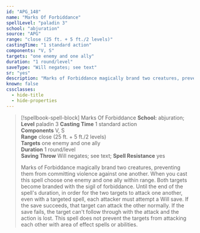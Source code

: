 ```yaml
---
id: "APG_148"
name: "Marks Of Forbiddance"
spellLevel: "paladin 3"
school: "abjuration"
source: "APG"
range: "close (25 ft. + 5 ft./2 levels)"
castingTime: "1 standard action"
components: "V, S"
targets: "one enemy and one ally"
duration: "1 round/level"
saveType: "Will negates; see text"
sr: "yes"
description: "Marks of Forbiddance magically brand two creatures, preventing them from committing violence against one another. When you cast this spell choose one enemy and one ally within range. Both targets become branded with the sigil of forbiddance. Until the end of the spell's duration, in order for the two targets to attack one another, even with a targeted spell, each attacker must attempt a Will save. If the save succeeds, that target can attack the other normally.  If the save fails, the target can't follow through with the attack and the action is lost. This spell does not prevent the targets from attacking each other with area of effect spells or abilities."
known: false
cssclasses:
  - hide-title
  - hide-properties
---
```


> [!spellbook-spell-block] Marks Of Forbiddance
> **School:** abjuration; **Level** paladin 3
> **Casting Time** 1 standard action  
> **Components** V, S  
> **Range** close (25 ft. + 5 ft./2 levels)  
> **Targets** one enemy and one ally  
> **Duration** 1 round/level  
> **Saving Throw** Will negates; see text; **Spell Resistance** yes
> 
> Marks of Forbiddance magically brand two creatures, preventing them from committing violence against one another. When you cast this spell choose one enemy and one ally within range. Both targets become branded with the sigil of forbiddance. Until the end of the spell's duration, in order for the two targets to attack one another, even with a targeted spell, each attacker must attempt a Will save. If the save succeeds, that target can attack the other normally.  If the save fails, the target can't follow through with the attack and the action is lost. This spell does not prevent the targets from attacking each other with area of effect spells or abilities.